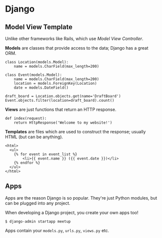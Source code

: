 Django
======

## Model View Template

Unlike other frameworks like Rails, which use _Model View Controller_.

**Models** are classes that provide access to the data; Django has a great ORM.

```
class Location(models.Model):
    name = models.CharField(max_length=200)

class Event(models.Model):
    name = models.CharField(max_length=200)
    location = models.ForeignKey(Location)
    date = models.DateField()

draft_board = Location.objects.get(name='DraftBoard')
Event.objects.filter(location=draft_board).count()
```

**Views** are just functions that return an HTTP response.

```
def index(request):
    return HttpResponse('Welcome to my website!')
```

**Templates** are files which are used to construct the response; usually HTML (but can be anything).

```
<html>
  <ul>
    {% for event in event_list %}
        <li>{{ event.name }} ({{ event.date }})</li>
    {% endfor %}
  </ul>
</html>
```

## Apps

Apps are the reason Django is so popular. They're just Python modules, but can be plugged into any project.

When developing a Django project, you create your own apps too!

```
$ django-admin startapp meetup
```

Apps contain your `models.py`, `urls.py`, `views.py` etc.
